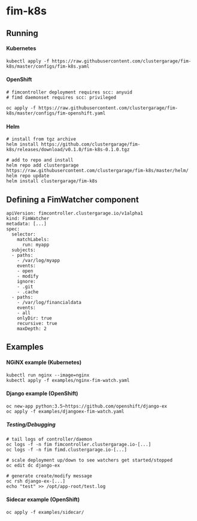 # fim-k8s

## Running

#### Kubernetes

```
kubectl apply -f https://raw.githubusercontent.com/clustergarage/fim-k8s/master/configs/fim-k8s.yaml
```

#### OpenShift

```
# fimcontroller deployment requires scc: anyuid
# fimd daemonset requires scc: privileged

oc apply -f https://raw.githubusercontent.com/clustergarage/fim-k8s/master/configs/fim-openshift.yaml
```

#### Helm

```
# install from tgz archive
helm install https://github.com/clustergarage/fim-k8s/releases/download/v0.1.0/fim-k8s-0.1.0.tgz

# add to repo and install
helm repo add clustergarage
https://raw.githubusercontent.com/clustergarage/fim-k8s/master/helm/
helm repo update
helm install clustergarage/fim-k8s
```

## Defining a FimWatcher component

```
apiVersion: fimcontroller.clustergarage.io/v1alpha1
kind: FimWatcher
metadata: [...]
spec:
  selector:
    matchLabels:
      run: myapp
  subjects:
  - paths:
    - /var/log/myapp
    events:
    - open
    - modify
    ignore:
    - .git
    - .cache
  - paths:
    - /var/log/financialdata
    events:
    - all
    onlyDir: true
    recursive: true
    maxDepth: 2
```

## Examples

#### NGiNX example (Kubernetes)

```
kubectl run nginx --image=nginx
kubectl apply -f examples/nginx-fim-watch.yaml
```

#### Django example (OpenShift)

```
oc new-app python:3.5~https://github.com/openshift/django-ex
oc apply -f examples/djangoex-fim-watch.yaml
```

##### Testing/Debugging

```
# tail logs of controller/daemon
oc logs -f -n fim fimcontroller.clustergarage.io-[...]
oc logs -f -n fim fimd.clustergarage.io-[...]

# scale deployment up/down to see watchers get started/stopped
oc edit dc django-ex

# generate create/modify message
oc rsh django-ex-[...]
echo "test" >> /opt/app-root/test.log
```

#### Sidecar example (OpenShift)

```
oc apply -f examples/sidecar/
```
